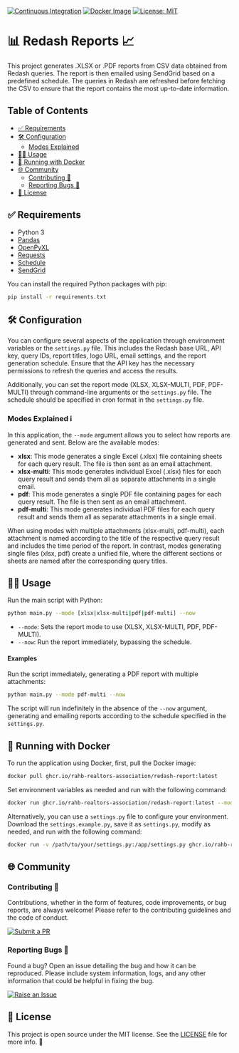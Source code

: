 [![Continuous Integration](https://github.com/RAHB-REALTORS-Association/redash-report/actions/workflows/python-app.yml/badge.svg)](https://github.com/RAHB-REALTORS-Association/redash-report/actions/workflows/python-app.yml)
[![Docker Image](https://github.com/RAHB-REALTORS-Association/redash-report/actions/workflows/docker-image.yml/badge.svg)](https://github.com/RAHB-REALTORS-Association/redash-report/actions/workflows/docker-image.yml)
[![License: MIT](https://img.shields.io/badge/License-MIT-yellow.svg)](https://opensource.org/licenses/MIT)

# 📊 Redash Reports 📈

This project generates .XLSX or .PDF reports from CSV data obtained from Redash queries. The report is then emailed using SendGrid based on a predefined schedule. The queries in Redash are refreshed before fetching the CSV to ensure that the report contains the most up-to-date information.

## Table of Contents
- [✅ Requirements](#-requirements)
- [🛠️ Configuration](#%EF%B8%8F-configuration)
  - [Modes Explained](#modes-explained-ℹ%EF%B8%8F)
- [🧑‍💻 Usage](#-usage)
- [🐳 Running with Docker](#-running-with-docker)
- [🌐 Community](#-community)
  - [Contributing 👥](#contributing-)
  - [Reporting Bugs 🐛](#reporting-bugs-)
- [📄 License](#-license)

## ✅ Requirements

- Python 3
- [Pandas](https://pandas.pydata.org/)
- [OpenPyXL](https://openpyxl.readthedocs.io/en/stable/)
- [Requests](https://docs.python-requests.org/en/latest/)
- [Schedule](https://schedule.readthedocs.io/en/stable/)
- [SendGrid](https://sendgrid.com/)

You can install the required Python packages with pip:

```bash
pip install -r requirements.txt
```

## 🛠️ Configuration
You can configure several aspects of the application through environment variables or the `settings.py` file. This includes the Redash base URL, API key, query IDs, report titles, logo URL, email settings, and the report generation schedule. Ensure that the API key has the necessary permissions to refresh the queries and access the results.

Additionally, you can set the report mode (XLSX, XLSX-MULTI, PDF, PDF-MULTI) through command-line arguments or the `settings.py` file. The schedule should be specified in cron format in the `settings.py` file.

### Modes Explained ℹ️
In this application, the `--mode` argument allows you to select how reports are generated and sent. Below are the available modes:

- **xlsx**: This mode generates a single Excel (.xlsx) file containing sheets for each query result. The file is then sent as an email attachment.
- **xlsx-multi**: This mode generates individual Excel (.xlsx) files for each query result and sends them all as separate attachments in a single email.
- **pdf**: This mode generates a single PDF file containing pages for each query result. The file is then sent as an email attachment.
- **pdf-multi**: This mode generates individual PDF files for each query result and sends them all as separate attachments in a single email.

When using modes with multiple attachments (xlsx-multi, pdf-multi), each attachment is named according to the title of the respective query result and includes the time period of the report. In contrast, modes generating single files (xlsx, pdf) create a unified file, where the different sections or sheets are named after the corresponding query titles.

## 🧑‍💻 Usage
Run the main script with Python:

```bash
python main.py --mode [xlsx|xlsx-multi|pdf|pdf-multi] --now
```

- `--mode`: Sets the report mode to use (XLSX, XLSX-MULTI, PDF, PDF-MULTI).
- `--now`: Run the report immediately, bypassing the schedule.

#### Examples
Run the script immediately, generating a PDF report with multiple attachments:

```bash
python main.py --mode pdf-multi --now
```

The script will run indefinitely in the absence of the `--now` argument, generating and emailing reports according to the schedule specified in the `settings.py`.

## 🐳 Running with Docker
To run the application using Docker, first, pull the Docker image:

```bash
docker pull ghcr.io/rahb-realtors-association/redash-report:latest
```

Set environment variables as needed and run with the following command:

```bash
docker run ghcr.io/rahb-realtors-association/redash-report:latest --mode [xlsx|xlsx-multi|pdf|pdf-multi] --now
```

Alternatively, you can use a `settings.py` file to configure your environment. Download the `settings.example.py`, save it as `settings.py`, modify as needed, and run with the following command:

```bash
docker run -v /path/to/your/settings.py:/app/settings.py ghcr.io/rahb-realtors-association/redash-report:latest --mode [xlsx|xlsx-multi|pdf|pdf-multi] --now
```

## 🌐 Community

### Contributing 👥

Contributions, whether in the form of features, code improvements, or bug reports, are always welcome! Please refer to the contributing guidelines and the code of conduct.

[![Submit a PR](https://img.shields.io/badge/Submit_a_PR-GitHub-%23060606?style=for-the-badge&logo=github&logoColor=fff)](https://github.com/RAHB-REALTORS-Association/redash-report/compare)

### Reporting Bugs 🐛

Found a bug? Open an issue detailing the bug and how it can be reproduced. Please include system information, logs, and any other information that could be helpful in fixing the bug.

[![Raise an Issue](https://img.shields.io/badge/Raise_an_Issue-GitHub-%23060606?style=for-the-badge&logo=github&logoColor=fff)](https://github.com/RAHB-REALTORS-Association/redash-report/issues/new/choose)

## 📄 License
This project is open source under the MIT license. See the [LICENSE](LICENSE) file for more info. 📜